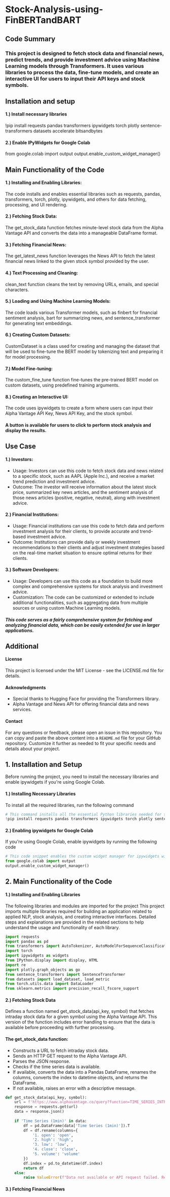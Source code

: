 # Stock-Analysis-using-FinBERTandBART

## Code Summary
### This project is designed to fetch stock data and financial news, predict trends, and provide investment advice using Machine Learning models through Transformers. It uses various libraries to process the data, fine-tune models, and create an interactive UI for users to input their API keys and stock symbols.

## Installation and setup
#### 1.) Install necessary libraries
  !pip install requests pandas transformers ipywidgets torch plotly sentence-transformers datasets accelerate bitsandbytes
#### 2.) Enable IPyWidgets for Google Colab
  from google.colab import output
  output.enable_custom_widget_manager() 

## Main Functionality of the Code
#### 1.) Installing and Enabling Libraries:
  The code installs and enables essential libraries such as requests, pandas, transformers, torch, plotly, ipywidgets, and others for data fetching, processing, and UI rendering.
#### 2.) Fetching Stock Data:
  The get_stock_data function fetches minute-level stock data from the Alpha Vantage API and converts the data into a manageable DataFrame format.
#### 3.) Fetching Financial News:
  The get_latest_news function leverages the News API to fetch the latest financial news linked to the given stock symbol provided by the user.
#### 4.) Text Processing and Cleaning:
  clean_text function cleans the text by removing URLs, emails, and special characters.
#### 5.) Loading and Using Machine Learning Models:
  The code loads various Transformer models, such as finbert for financial sentiment analysis, bart for summarizing news, and sentence_transformer for generating text embeddings.
#### 6.) Creating Custom Datasets:
  CustomDataset is a class used for creating and managing the dataset that will be used to fine-tune the BERT model by tokenizing text and preparing it for model processing.
#### 7.) Model Fine-tuning:
  The custom_fine_tune function fine-tunes the pre-trained BERT model on custom datasets, using predefined training arguments.
#### 8.) Creating an Interactive UI:
  The code uses ipywidgets to create a form where users can input their Alpha Vantage API Key, News API Key, and the stock symbol.
#### A button is available for users to click to perform stock analysis and display the results.

## Use Case
#### 1.) Investors:
  - Usage: Investors can use this code to fetch stock data and news related to a specific stock, such as AAPL (Apple Inc.), and receive a market trend prediction and investment advice.
  - Outcome: The investor will receive information about the latest stock price, summarized key news articles, and the sentiment analysis of those news articles (positive, negative, neutral), along with investment advice.
#### 2.) Financial Institutions:
  - Usage: Financial institutions can use this code to fetch data and perform investment analysis for their clients, to provide accurate and trend-based investment advice.
  - Outcome: Institutions can provide daily or weekly investment recommendations to their clients and adjust investment strategies based on the real-time market situation to ensure optimal returns for their clients.
#### 3.) Software Developers:
  - Usage: Developers can use this code as a foundation to build more complex and comprehensive systems for stock analysis and investment advice.
  - Customization: The code can be customized or extended to include additional functionalities, such as aggregating data from multiple sources or using custom Machine Learning models.
##### This code serves as a fairly comprehensive system for fetching and analyzing financial data, which can be easily extended for use in larger applications.

## Additional
#### License
  This project is licensed under the MIT License - see the LICENSE.md file for details.
#### Acknowledgments
  - Special thanks to Hugging Face for providing the Transformers library.
  - Alpha Vantage and News API for offering financial data and news services.
#### Contact
  For any questions or feedback, please open an issue in this repository.
  You can copy and paste the above content into a `README.md` file for your GitHub repository. Customize it further as needed to fit your specific needs and details about your project.

## 1. Installation and Setup
Before running the project, you need to install the necessary libraries and enable ipywidgets if you're using Google Colab.
#### 1.) Installing Necessary Libraries
To install all the required libraries, run the following command
```python
# This command installs all the essential Python libraries needed for the project.
!pip install requests pandas transformers ipywidgets torch plotly sentence-transformers datasets accelerate bitsandbytes
```
#### 2.) Enabling ipywidgets for Google Colab
If you're using Google Colab, enable ipywidgets by running the following code
```python
# This code snippet enables the custom widget manager for ipywidgets within Google Colab, allowing the creation and display of interactive widgets in the notebook.
from google.colab import output
output.enable_custom_widget_manager()
```
## 2. Main Functionality of the Code
#### 1.) Installing and Enabling Libraries
The following libraries and modules are imported for the project
This project imports multiple libraries required for building an application related to applied NLP, stock analysis, and creating interactive interfaces. Detailed steps and explanations are provided in the related sections to help understand the usage and functionality of each library.
```python
import requests
import pandas as pd
from transformers import AutoTokenizer, AutoModelForSequenceClassification, pipeline, TrainingArguments, Trainer, default_data_collator, EarlyStoppingCallback, BartTokenizer, BartForConditionalGeneration
import torch
import ipywidgets as widgets
from IPython.display import display, HTML
import re
import plotly.graph_objects as go
from sentence_transformers import SentenceTransformer
from datasets import load_dataset, load_metric
from torch.utils.data import DataLoader
from sklearn.metrics import precision_recall_fscore_support
```
#### 2.) Fetching Stock Data
Defines a function named get_stock_data(api_key, symbol) that fetches intraday stock data for a given symbol using the Alpha Vantage API. This version of the function includes error handling to ensure that the data is available before proceeding with further processing.
#### The get_stock_data function:
  - Constructs a URL to fetch intraday stock data.
  - Sends an HTTP GET request to the Alpha Vantage API.
  - Parses the JSON response.
  - Checks if the time series data is available.
  - If available, converts the data into a Pandas DataFrame, renames the columns, converts the index to datetime objects, and returns the DataFrame.
  - If not available, raises an error with a descriptive message.
```python
def get_stock_data(api_key, symbol):
    url = f'https://www.alphavantage.co/query?function=TIME_SERIES_INTRADAY&symbol={symbol}&interval=1min&apikey={api_key}'
    response = requests.get(url)
    data = response.json()
 
    if 'Time Series (1min)' in data:
        df = pd.DataFrame(data['Time Series (1min)']).T
        df = df.rename(columns={
            '1. open': 'open',
            '2. high': 'high',
            '3. low': 'low',
            '4. close': 'close',
            '5. volume': 'volume'
        })
        df.index = pd.to_datetime(df.index)
        return df
    else:
        raise ValueError(f"Data not available or API request failed. Response: {data}")
```
#### 3.) Fetching Financial News

